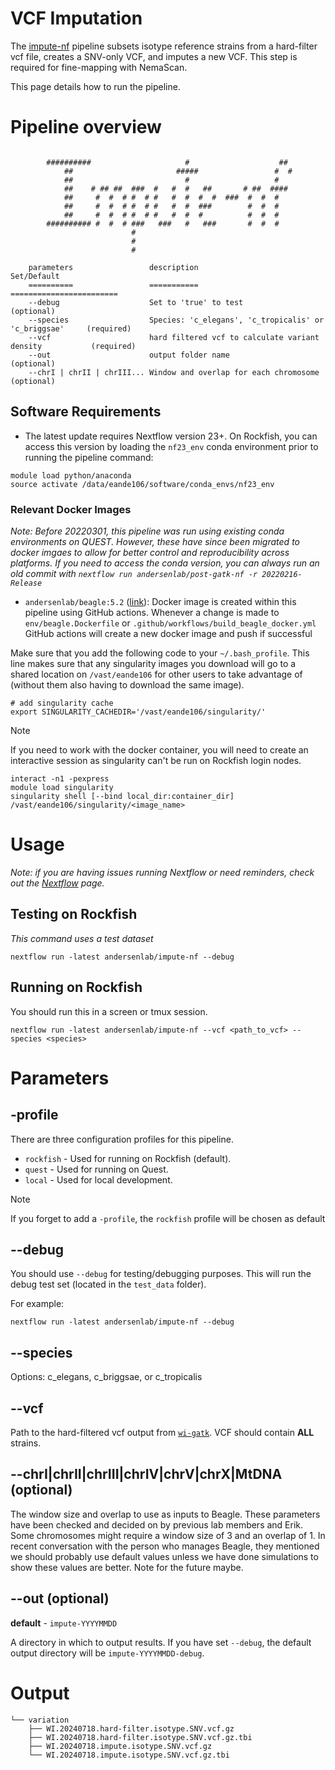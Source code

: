 # VCF Imputation

The [impute-nf](https://github.com/AndersenLab/impute-nf) pipeline subsets isotype reference strains from a hard-filter vcf file, creates a SNV-only VCF, and imputes a new VCF. This step is required for fine-mapping with NemaScan.

This page details how to run the pipeline.

# Pipeline overview

```

        ##########                     #                    ##
            ##                       #####                 #  #
            ##                         #                   #
            ##    # ## ##  ###  #   #  #   ##       # ##  ####
            ##     #  #  # #  # #   #  #  #  #  ###  #  #  #
            ##     #  #  # #  # #   #  #  ###        #  #  #
            ##     #  #  # #  # #   #  #  #          #  #  #
        ########## #  #  # ###   ###   #   ###       #  #  #
                           #
                           #
                           #

    parameters                 description                                              Set/Default
    ==========                 ===========                                              ========================
    --debug                    Set to 'true' to test                                    (optional)
    --species                  Species: 'c_elegans', 'c_tropicalis' or 'c_briggsae'     (required)
    --vcf                      hard filtered vcf to calculate variant density           (required)
    --out                      output folder name                                       (optional)
    --chrI | chrII | chrIII... Window and overlap for each chromosome                   (optional)

```

## Software Requirements

* The latest update requires Nextflow version 23+. On Rockfish, you can access this version by loading the `nf23_env` conda environment prior to running the pipeline command:

```
module load python/anaconda
source activate /data/eande106/software/conda_envs/nf23_env
```

### Relevant Docker Images

*Note: Before 20220301, this pipeline was run using existing conda environments on QUEST. However, these have since been migrated to docker imgaes to allow for better control and reproducibility across platforms. If you need to access the conda version, you can always run an old commit with `nextflow run andersenlab/post-gatk-nf -r 20220216-Release`*

* `andersenlab/beagle:5.2` ([link](https://hub.docker.com/r/andersenlab/beagle)): Docker image is created within this pipeline using GitHub actions. Whenever a change is made to `env/beagle.Dockerfile` or `.github/workflows/build_beagle_docker.yml` GitHub actions will create a new docker image and push if successful

Make sure that you add the following code to your `~/.bash_profile`. This line makes sure that any singularity images you download will go to a shared location on `/vast/eande106` for other users to take advantage of (without them also having to download the same image).

```
# add singularity cache
export SINGULARITY_CACHEDIR='/vast/eande106/singularity/'
```

>[!Note]
>If you need to work with the docker container, you will need to create an interactive session as singularity can't be run on Rockfish login nodes.
>	
>```
>interact -n1 -pexpress
>module load singularity
>singularity shell [--bind local_dir:container_dir] /vast/eande106/singularity/<image_name>
>```

# Usage

*Note: if you are having issues running Nextflow or need reminders, check out the [Nextflow](http://andersenlab.org/dry-guide/rockfish/rf-nextflow/) page.*

## Testing on Rockfish

*This command uses a test dataset*

```
nextflow run -latest andersenlab/impute-nf --debug
```

## Running on Rockfish

You should run this in a screen or tmux session.

```
nextflow run -latest andersenlab/impute-nf --vcf <path_to_vcf> --species <species>
```

# Parameters

## -profile

There are three configuration profiles for this pipeline.

* `rockfish` - Used for running on Rockfish (default).
* `quest`    - Used for running on Quest.
* `local`    - Used for local development.

>[!Note]
>If you forget to add a `-profile`, the `rockfish` profile will be chosen as default

## --debug

You should use `--debug` for testing/debugging purposes. This will run the debug test set (located in the `test_data` folder).

For example:

```
nextflow run -latest andersenlab/impute-nf --debug
```

## --species

Options: c_elegans, c_briggsae, or c_tropicalis

## --vcf

Path to the hard-filtered vcf output from [`wi-gatk`](https://github.com/AndersenLab/wi-gatk). VCF should contain **ALL** strains.

## --chrI|chrII|chrIII|chrIV|chrV|chrX|MtDNA (optional)

The window size and overlap to use as inputs to Beagle. These parameters have been checked and decided on by previous lab members and Erik. Some chromosomes might require a window size of 3 and an overlap of 1. In recent conversation with the person who manages Beagle, they mentioned we should probably use default values unless we have done simulations to show these values are better. Note for the future maybe.

## --out (optional)

__default__ - `impute-YYYYMMDD`

A directory in which to output results. If you have set `--debug`, the default output directory will be `impute-YYYYMMDD-debug`.

# Output

```
└── variation
    ├── WI.20240718.hard-filter.isotype.SNV.vcf.gz
    ├── WI.20240718.hard-filter.isotype.SNV.vcf.gz.tbi
    ├── WI.20240718.impute.isotype.SNV.vcf.gz
    └── WI.20240718.impute.isotype.SNV.vcf.gz.tbi

```

